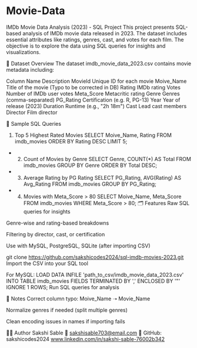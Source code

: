 # Movie-Data

 IMDb Movie Data Analysis (2023) - SQL Project
This project presents SQL-based analysis of IMDb movie data released in 2023. The dataset includes essential attributes like ratings, genres, cast, and votes for each film. The objective is to explore the data using SQL queries for insights and visualizations.

📁 Dataset Overview
The dataset imdb_movie_data_2023.csv contains movie metadata including:

Column Name	Description
MovieId	Unique ID for each movie
Moive_Name	Title of the movie (Typo to be corrected in DB)
Rating	IMDb rating
Votes	Number of IMDb user votes
Meta_Score	Metacritic rating
Genre	Genres (comma-separated)
PG_Rating	Certification (e.g. R, PG-13)
Year	Year of release (2023)
Duration	Runtime (e.g., "2h 18m")
Cast	Lead cast members
Director	Film director

🧪 Sample SQL Queries

1. Top 5 Highest Rated Movies
SELECT Moive_Name, Rating
FROM imdb_movies
ORDER BY Rating DESC
LIMIT 5;

- 2. Count of Movies by Genre
SELECT Genre, COUNT(*) AS Total
FROM imdb_movies
GROUP BY Genre
ORDER BY Total DESC;

- 3. Average Rating by PG Rating
SELECT PG_Rating, AVG(Rating) AS Avg_Rating
FROM imdb_movies
GROUP BY PG_Rating;

- 4. Movies with Meta_Score > 80
SELECT Moive_Name, Meta_Score
FROM imdb_movies
WHERE Meta_Score > 80;
🗂️ Features
Raw SQL queries for insights

Genre-wise and rating-based breakdowns

Filtering by director, cast, or certification

Use with MySQL, PostgreSQL, SQLite (after importing CSV)



git clone https://github.com/sakshicodes2024/sql-imdb-movies-2023.git
Import the CSV into your SQL tool

For MySQL:
LOAD DATA INFILE 'path_to_csv/imdb_movie_data_2023.csv'
INTO TABLE imdb_movies
FIELDS TERMINATED BY ',' 
ENCLOSED BY '"'
IGNORE 1 ROWS;
Run SQL queries for analysis

📌 Notes
Correct column typo: Moive_Name ➝ Movie_Name

Normalize genres if needed (split multiple genres)

Clean encoding issues in names if importing fails

🙋‍♀️ Author
Sakshi Sable
📧 sakshisable703@email.com
🔗 GitHub: sakshicodes2024
www.linkedin.com/in/sakshi-sable-76002b342
